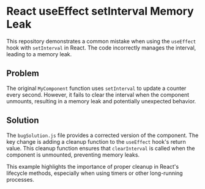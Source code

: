 # React useEffect setInterval Memory Leak
This repository demonstrates a common mistake when using the `useEffect` hook with `setInterval` in React.  The code incorrectly manages the interval, leading to a memory leak.

## Problem
The original `MyComponent` function uses `setInterval` to update a counter every second. However, it fails to clear the interval when the component unmounts, resulting in a memory leak and potentially unexpected behavior.

## Solution
The `bugSolution.js` file provides a corrected version of the component.  The key change is adding a cleanup function to the `useEffect` hook's return value.  This cleanup function ensures that `clearInterval` is called when the component is unmounted, preventing memory leaks.

This example highlights the importance of proper cleanup in React's lifecycle methods, especially when using timers or other long-running processes.
